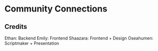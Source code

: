 # Community Connections
## Credits
Ethan: Backend
Emily: Frontend
Shaazara: Frontend + Design
Oseahumen: Scriptmaker + Presentation